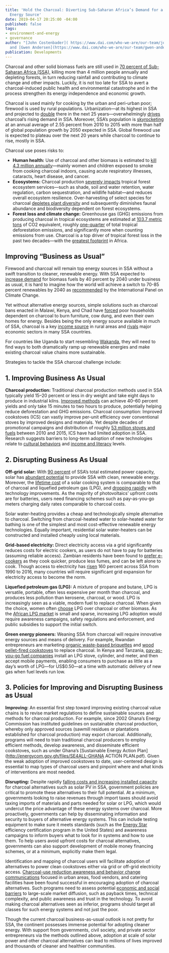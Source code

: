 ```yaml
---
title: 'Hold the Charcoal: Diverting Sub-Saharan Africa’s Demand for a Destructive
  Energy Source'
date: 2019-04-17 20:25:00 -04:00
published: false
tags:
- environment-and-energy
- governance
author: "[John Costenbader]( https://www.dai.com/who-we-are/our-team/john-costenbader)
  and [Gwen Andersen](https://www.dai.com/who-we-are/our-team/gwen-andersen)"
publication: Developments
---
```


Charcoal and other solid biomass fuels are still used in [70 percent of Sub-Saharan Africa (SSA)](https://www.iea.org/PUBLICATIONS/FREEPUBLICATIONS/PUBLICATION/WEO2014_AFRICAENERGYOUTLOOK.PDF), killing more than 4 million people annually and depleting forests, in turn reducing rainfall and contributing to climate change and other impacts. Luckily, it is not too late for SSA to avert a charcoal-induced public health and environmental catastrophe and in the process strengthen its energy independence and economic growth.




Charcoal is used mainly for cooking by the urban and peri-urban poor; firewood is used by rural populations. Urbanization—at its highest in SSA and projected to [double](https://csis-prod.s3.amazonaws.com/s3fs-public/publication/180411_Saghir_UrbanizationAfrica_Web.pdf?o02HMOfqh99KtXG6ObTacIKKmRvk0Owd) there in the next 25 years—overwhelmingly [drives](https://ec.europa.eu/jrc/sites/jrcsh/files/reqno_jrc67752_final%2520report%2520.pdf) charcoal’s rising demand in SSA. Moreover, SSA’s population is [skyrocketing](http://www.un.org/en/sections/issues-depth/population/) at an annual average of 2.55 percent from 2010 to 2015 with more than half of global population growth by 2050 expected in SSA. Global firewood use is expected to plateau over the next 20 years while charcoal to continue to rise, mostly in SSA. 

Charcoal use poses risks to:

* **Human health:** Use of charcoal and other biomass is estimated to [kill 4.3 million annually](https://www.afro.who.int/sites/default/files/2017-06/9789241565233_eng.pdf)—mainly women and children exposed to smoke from cooking charcoal indoors, causing acute respiratory illnesses, cataracts, heart disease, and cancer. 
* **Ecosystems:** Charcoal production [severely impacts](https://www.researchgate.net/profile/Emmanuel_Chidumayo/publication/257434434_The_environmental_impacts_of_charcoal_production_in_tropical_ecosystems_of_the_world_A_synthesis/links/5a8ff59ea6fdccecff00c3b2/The-environmental-impacts-of-charcoal-production-in-tropical-ecosystems-of-the-world-A-synthesis.pdf?origin=publication_detail) tropical forest ecosystem services—such as shade, soil and water retention, water regulation, carbon sequestration, and wildlife habitat—and reduces overall ecosystem resilience. Over-harvesting of select species for charcoal [depletes plant diversity](https://www.omicsonline.org/open-access/survey-of-charcoal-production-and-its-impact-on-plant-diversity-and-conservation-challenges-in-abeshige-district-gurage-zone-ethio-2332-2543-1000221.pdf) and subsequently diminishes faunal abundance and biodiversity dependent on forest ecosystems.
* **Forest loss and climate change:** Greenhouse gas (GHG) emissions from producing charcoal in tropical ecosystems are estimated at [103.7 metric tons](https://www.sciencedirect.com/science/article/pii/S0973082612000476) of CO2 equivalent, roughly [one-quarter](http://science.sciencemag.org/content/358/6360/230) of total tropical deforestation emissions, and significantly more when counting emissions from use. Charcoal is a top driver of tropical forest loss in the past two decades—with the [greatest footprint](https://blog.globalforestwatch.org/data/2017-was-the-second-worst-year-on-record-for-tropical-tree-cover-loss) in Africa. 

## Improving “Business as Usual”

Firewood and charcoal will remain top energy sources in SSA without a swift transition to cleaner, renewable energy. With SSA expected to [increase demand](chrome-extension://oemmndcbldboiebfnladdacbdfmadadm/https:/www.res4africa.org/wp-content/uploads/2017/04/G7_2017.04.07-Cozzi.pdf) for biomass fuels by 40 percent by 2040 under business as usual, it is hard to imagine how the world will achieve a switch to 70-85 percent renewables by 2040 as [recommended](https://www.ipcc.ch/sr15/chapter/summary-for-policy-makers/) by the International Panel on Climate Change.

Yet without alternative energy sources, simple solutions such as charcoal bans enacted in Malawi, Kenya, and Chad have [forced](http://news.bbc.co.uk/2/hi/africa/7853250.stm) poor households dependent on charcoal to burn furniture, cow dung, and even their own homes for energy. Besides being the only energy source available in much of SSA, charcoal is a key [income source](https://www.researchgate.net/publication/257434437_Charcoal_livelihoods_and_poverty_reduction_Evidence_from_sub-Saharan_Africa) in rural areas and [rivals](https://www.sciencedirect.com/science/article/pii/S0973082613000021) major economic sectors in many SSA countries. 

For countries like Uganda to start resembling [Wakanda](https://medium.com/@songo.didiza/africas-rising-smart-green-economy-our-wakanda-story-ad6648d669ca), they will need to find ways to both dramatically ramp up renewable energies and make existing charcoal value chains more sustainable. 

Strategies to tackle the SSA charcoal challenge include:

## 1. Improving Business As Usual

**Charcoal production:** Traditional charcoal production methods used in SSA typically yield 15–20 percent or less in dry weight and take eight days to produce in industrial kilns. [Improved methods](https://pubs.acs.org/doi/pdfplus/10.1021/ef9501859) can achieve 40–60 percent yields and only take 15 minutes to two hours to produce, potentially helping reduce deforestation and GHG emissions. 
Charcoal consumption: Improved cookstoves (ICS) can vastly improve per-unit efficiency over conventional stoves by improved designs and materials. Yet despite decades of promotional campaigns and distribution of roughly [53 million stoves and fuels](http://cleancookingalliance.org/about/news/12-06-2016-report-more-than-53-million-clean-and-or-efficient-cookstoves-and-fuels-distributed-from-2010-2015.html) between 2010 and 2015, ICS have had limited adoption in SSA. Research suggests barriers to long-term adoption of new technologies relate to [cultural behaviors](https://www.sciencedirect.com/science/article/pii/S2214629617304383) and [income and literacy](https://www.researchgate.net/publication/317919300_Improved_cookstoves_in_Africa_Explaining_adoption_patterns) levels.
 
## 2. Disrupting Business As Usual

**Off-grid solar:** With [90 percent](https://www.mckinsey.com/~/media/McKinsey/dotcom/client_service/EPNG/PDFs/Brighter_Africa-The_growth_potential_of_the_sub-Saharan_electricity_sector.ashx) of SSA’s total estimated power capacity, solar has [abundant potential](https://wedocs.unep.org/bitstream/handle/20.500.11822/20476/Atlas_Africa_Energy_Resources.pdf) to provide SSA with clean, renewable energy. Moreover, the [lifetime cost](https://assets.publishing.service.gov.uk/media/57a08975ed915d3cfd00025a/Solar_Electric_Cooking_Synthesis_Report.pdf) of a solar cooking system is comparable to that of charcoal and liquefied petroleum gas (LPG), and [dropping rapidly](https://www.irena.org/DocumentDownloads/Publications/IRENA_Solar_PV_Costs_Africa_2016.pdf) with technology improvements. As the majority of photovoltaics’ upfront costs are for batteries, users need financing schemes such as pay-as-you-go meters charging daily rates comparable to charcoal costs. 

Solar water-heating provides a cheap and technologically simple alternative to charcoal. Switching from charcoal-heated water to solar-heated water for bathing is one of the simplest and most cost-effective renewable energy technologies. Equally important, residential solar water-heaters can be constructed and installed cheaply using local materials.

**Grid-based electricity:** Direct electricity access via a grid significantly reduces costs for electric cookers, as users do not have to pay for batteries (assuming reliable access). Zambian residents have been found to [prefer e-cookers](https://www.sei.org/publications/transforming-household-energy-practices-among-charcoal-users-in-lusaka-zambia-a-user-centred-approach/) as they cook quicker, produce less fumes, and can be left alone to cook. Though access to electricity has [risen](https://data.worldbank.org/indicator/EG.ELC.ACCS.ZS?locations=ZG) 160 percent across SSA from 1990 to 2016, many countries will require significant grid expansion for electricity access to become the norm.

**Liquefied petroleum gas (LPG):** A mixture of propane and butane, LPG is versatile, portable, often less expensive per month than charcoal, and produces less pollution than kerosene, charcoal, or wood. LPG is increasingly seen as a viable, modern fuel to replace charcoal. When given the choice, women often [choose](file:///C:/https:/www.energia.org/cm2/wp-content/uploads/2014/10/2014-cooking-with-lp-gas-women-report.pdf) LPG over charcoal or other biomass. As the [African LPG market](https://play.google.com/books/reader?id=WYdnDwAAQBAJ&hl=en&pg=GBS.PR13) is small and sparse, increasing LPG adoption would require awareness campaigns, safety regulations and enforcement, and public subsidies to support the initial switch. 

**Green energy pioneers:** Weaning SSA from charcoal will require innovative energy sources and means of delivery. For example, Rwandan entrepreneurs are marketing [organic waste-based briquettes](https://www.risingafrica.org/success-stories/rwandan-entrepreneur-killing-two-birds-with-one-briquette/) and [wood pellet-fired cookstoves](https://www.nytimes.com/2018/12/06/business/rwanda-charcoal-pellet-stoves-.html) to replace charcoal. In Kenya and Tanzania, [pay-as-you-go fuel companies](https://stepsproject.wordpress.com/2017/09/22/pay-as-you-go-payg-models-for-cooking-fuels-innovation-for-the-poorest-consumers/) install an LPG stove, cylinder, and meter, and then accept mobile payments, enabling consumers to purchase as little as a day’s worth of LPG—for US$0.50—at a time with automatic delivery of new gas when fuel levels run low.

## 3. Policies for Improving and Disrupting Business as Usual
 
**Improving:** An essential first step toward improving existing charcoal value chains is to revise market regulations to define sustainable sources and methods for charcoal production. For example, since 2002 Ghana’s Energy Commission has instituted guidelines on sustainable charcoal production, whereby only approved sources (sawmill residues or plantations established for charcoal production) may export charcoal. Additionally, programs will need to train traditional charcoal producers to employ efficient methods, develop awareness, and disseminate efficient cookstoves, such as under Ghana’s [Sustainable Energy Action Plan](http://energycom.gov.gh/files/SE4ALL-GHANA ACTION PLAN.pdf). Given the weak adoption of improved cookstoves to date, user-centered design is essential to map types of charcoal users and pinpoint where and what kinds of interventions are most needed.

**Disrupting:** Despite rapidly [falling costs and increasing installed capacity](https://www.irena.org/DocumentDownloads/Publications/IRENA_Solar_PV_Costs_Africa_2016.pdf) for charcoal alternatives such as solar PV in SSA, government policies are critical to promote these alternatives to their full potential. At a minimum, governments looking to raise revenues through import taxes should avoid taxing imports of materials and parts needed for solar or LPG, which would undercut the price advantage of these energy systems over charcoal. More proactively, governments can help by disseminating information and security to buyers of alternative energy systems. This can include testing equipment to make sure it meets standards (such as the [Energy Star](https://www.energystar.gov/about) efficiency certification program in the United States) and awareness campaigns to inform buyers what to look for in systems and how to use them. To help users avoid upfront costs for charcoal alternatives, governments can also support development of mobile money financing schemes, or at a minimum, explicitly make them legal. 

Identification and mapping of charcoal users will facilitate adoption of alternatives to power clean cookstoves either via grid or off-grid electricity access. [Charcoal-use reduction awareness and behavior change communications](https://www.sciencedirect.com/science/article/pii/S1364032111002826?via%3Dihub) focused in urban areas, food vendors, and catering facilities have been found successful in encouraging adoption of charcoal alternatives. Such programs need to assess potential [economic and social barriers](https://www.sciencedirect.com/science/article/pii/S096014811630550X) to large-scale market diffusion, such as payback times, technical complexity, and public awareness and trust in the technology. To avoid making charcoal alternatives seen as inferior, programs should target all classes for such energy systems and not just the poor.

Though the current charcoal business-as-usual outlook is not pretty for SSA, the continent possesses immense potential for adopting cleaner energy. With support from governments, civil society, and private sector entrepreneurs via the methods outlined above, adoption at scale of solar power and other charcoal alternatives can lead to millions of lives improved and thousands of cleaner and healthier communities.